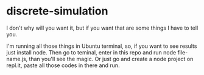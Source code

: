 # discrete-simulation
I don't why will you want it, but if you want that are some things I have to tell you.

I'm running all those things in Ubuntu terminal, so, if you want to see results just install node.
Then go to teminal, enter in this repo and run node file-name.js, than you'll see the magic.
Or just go and create a node project on repl.it, paste all those codes in there and run.

